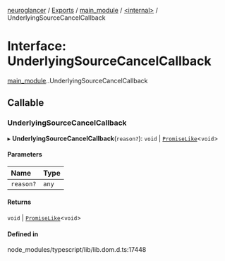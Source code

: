 [neuroglancer](../README.md) / [Exports](../modules.md) / [main\_module](../modules/main_module.md) / [<internal\>](../modules/main_module._internal_.md) / UnderlyingSourceCancelCallback

# Interface: UnderlyingSourceCancelCallback

[main_module](../modules/main_module.md).[<internal>](../modules/main_module._internal_.md).UnderlyingSourceCancelCallback

## Callable

### UnderlyingSourceCancelCallback

▸ **UnderlyingSourceCancelCallback**(`reason?`): `void` \| [`PromiseLike`](main_module._internal_.PromiseLike.md)<`void`\>

#### Parameters

| Name | Type |
| :------ | :------ |
| `reason?` | `any` |

#### Returns

`void` \| [`PromiseLike`](main_module._internal_.PromiseLike.md)<`void`\>

#### Defined in

node_modules/typescript/lib/lib.dom.d.ts:17448

